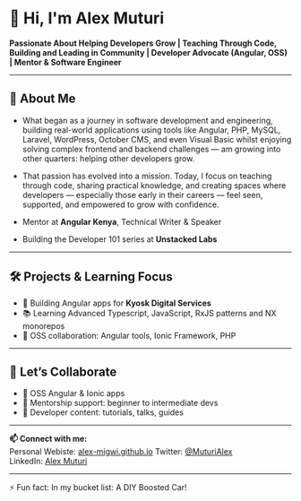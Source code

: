 # 👋 Hi, I'm Alex Muturi

**Passionate About Helping Developers Grow | Teaching Through Code, Building and Leading in Community | Developer Advocate (Angular, OSS) | Mentor & Software Engineer**

---

## 🚀 About Me
- What began as a journey in software development and engineering, building real-world applications using tools like Angular, PHP, MySQL, Laravel, WordPress, October CMS, and even Visual Basic whilst enjoying solving complex frontend and backend challenges — am growing into other quarters: helping other developers grow.

- That passion has evolved into a mission. Today, I focus on teaching through code, sharing practical knowledge, and creating spaces where developers — especially those early in their careers — feel seen, supported, and empowered to grow with confidence.
- Mentor at **Angular Kenya**, Technical Writer & Speaker
- Building the Developer 101 series at **Unstacked Labs**

---

## 🛠 Projects & Learning Focus
- 🔧 Building Angular apps for **Kyosk Digital Services**
- 📚 Learning Advanced Typescript, JavaScript, RxJS patterns and NX monorepos
- 🤝 OSS collaboration: Angular tools, Ionic Framework, PHP

---

## 🌱 Let’s Collaborate
- 🎯 OSS Angular & Ionic apps
- 📘 Mentorship support: beginner to intermediate devs
- 📣 Developer content: tutorials, talks, guides

---

**📫 Connect with me:**  
Personal Webiste: [alex-migwi.github.io](https://alex-migwi.github.io)
Twitter: [@MuturiAlex](https://twitter.com/MuturiAlex)  
LinkedIn: [Alex Muturi](linkedin.com/in/alex-muturi)

---

⚡ Fun fact: In my bucket list: A DIY Boosted Car!


